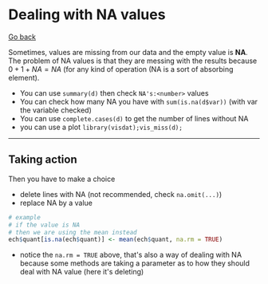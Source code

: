 # Dealing with NA values

[Go back](discovery.md)

Sometimes, values are missing from our data and the empty value is **NA**. The problem of NA values is that they are messing with the results because $0+1+NA=NA$ (for any kind of operation (NA is a sort of absorbing element).

* You can use `summary(d)` then check `NA's:<number>` values
* You can check how many NA you have with ``sum(is.na(d$var))`` (with var the variable checked)
* You can use ``complete.cases(d)`` to get the number of lines without NA
* you can use a plot ``library(visdat);vis_miss(d);``

<hr class="sr">

## Taking action

Then you have to make a choice

* delete lines with NA (not recommended, check  `na.omit(...)`)
* replace NA by a value

```r
# example
# if the value is NA
# then we are using the mean instead
ech$quant[is.na(ech$quant)] <- mean(ech$quant, na.rm = TRUE)
```

* notice the ``na.rm = TRUE`` above, that's also a way of dealing with NA because some methods are taking a parameter as to how they should deal with NA value (here it's deleting)